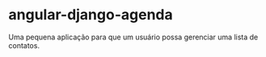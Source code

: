 # angular-django-agenda
Uma pequena aplicação para que um usuário possa gerenciar uma lista de contatos.
